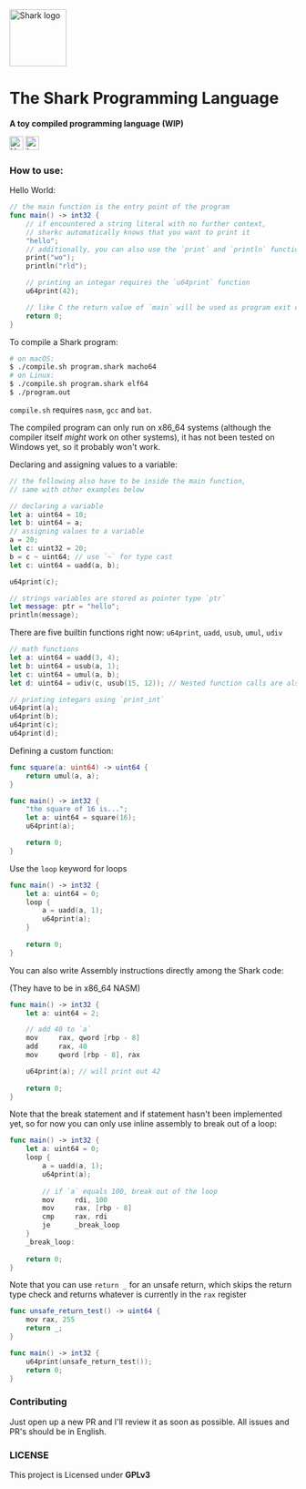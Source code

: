 <img src="https://i.imgur.com/8y53ssF.png" alt="Shark logo" height="100px">

<h1>The Shark Programming Language</h1>

**A toy compiled programming language (WIP)**

<img src="https://imgur.com/VBBeGtY.png" alt="Version 0.0.1" height="24px"> <img src="https://imgur.com/Mae21iF.png" alt="Language Rust" height="24px">

### How to use:
Hello World:

``` Swift
// the main function is the entry point of the program
func main() -> int32 {
    // if encountered a string literal with no further context,
    // sharkc automatically knows that you want to print it
    "hello";
    // additionally, you can also use the `print` and `println` function to print a string
    print("wo");
    println("rld");

    // printing an integar requires the `u64print` function
    u64print(42);

    // like C the return value of `main` will be used as program exit code
    return 0;
}
```

To compile a Shark program:

``` Bash
# on macOS:
$ ./compile.sh program.shark macho64
# on Linux:
$ ./compile.sh program.shark elf64
$ ./program.out
```

`compile.sh` requires `nasm`, `gcc` and `bat`.

The compiled program can only run on x86_64 systems (although the compiler itself *might* work on other systems), it has not been tested on Windows yet, so it probably won't work.

Declaring and assigning values to a variable:

``` Swift
// the following also have to be inside the main function,
// same with other examples below

// declaring a variable
let a: uint64 = 10;
let b: uint64 = a;
// assigning values to a variable
a = 20;	
let c: uint32 = 20;
b = c ~ uint64;	// use `~` for type cast
let c: uint64 = uadd(a, b);

u64print(c);

// strings variables are stored as pointer type `ptr`
let message: ptr = "hello";
println(message);
```

There are five builtin functions right now: `u64print`, `uadd`, `usub`, `umul`, `udiv`

``` Swift
// math functions
let a: uint64 = uadd(3, 4);
let b: uint64 = usub(a, 1);
let c: uint64 = umul(a, b);
let d: uint64 = udiv(c, usub(15, 12)); // Nested function calls are also supported

// printing integars using `print_int`
u64print(a);
u64print(b);
u64print(c);
u64print(d);
```

Defining a custom function:

``` Swift
func square(a: uint64) -> uint64 {
    return umul(a, a);
}

func main() -> int32 {
    "the square of 16 is...";
    let a: uint64 = square(16);
    u64print(a);

    return 0;
}
```

Use the `loop` keyword for loops

``` Swift
func main() -> int32 {
    let a: uint64 = 0;
    loop {
        a = uadd(a, 1);
        u64print(a);
    }
    
    return 0;
}
```

You can also write Assembly instructions directly among the Shark code:

(They have to be in x86_64 NASM)

``` Swift
func main() -> int32 {
    let a: uint64 = 2;

    // add 40 to `a`
    mov     rax, qword [rbp - 8]
    add     rax, 40
    mov     qword [rbp - 8], rax

    u64print(a); // will print out 42
	
    return 0;
}
```

Note that the break statement and if statement hasn't been implemented yet, so for now you can only use inline assembly to break out of a loop:
``` Swift
func main() -> int32 {
    let a: uint64 = 0;
    loop {
        a = uadd(a, 1);
        u64print(a);
        
        // if `a` equals 100, break out of the loop
        mov     rdi, 100
        mov     rax, [rbp - 8]
        cmp     rax, rdi
        je      _break_loop
    }
    _break_loop:
    
    return 0;
}
```

Note that you can use `return _` for an unsafe return, which skips the return type check and returns whatever is currently in the `rax` register
``` Swift
func unsafe_return_test() -> uint64 {
    mov	rax, 255
    return _;
}

func main() -> int32 {
    u64print(unsafe_return_test());
    return 0;
}
```

### Contributing
Just open up a new PR and I'll review it as soon as possible. All issues and PR's should be in English.

### LICENSE
This project is Licensed under **GPLv3**
